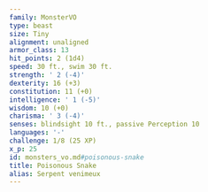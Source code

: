 ```yaml
---
family: MonsterVO
type: beast
size: Tiny
alignment: unaligned
armor_class: 13
hit_points: 2 (1d4)
speed: 30 ft., swim 30 ft.
strength: ' 2 (-4)'
dexterity: 16 (+3)
constitution: 11 (+0)
intelligence: ' 1 (-5)'
wisdom: 10 (+0)
charisma: ' 3 (-4)'
senses: blindsight 10 ft., passive Perception 10
languages: '-'
challenge: 1/8 (25 XP)
x_p: 25
id: monsters_vo.md#poisonous-snake
title: Poisonous Snake
alias: Serpent venimeux
---
```


